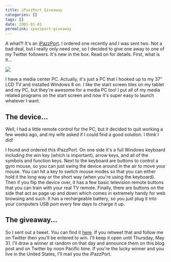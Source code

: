 ```yaml
---
title: iPazzPort Giveaway
categories: []
tags: []
date: 2001-01-01
permalink: ipazzport-giveaway
---
```


A what?! It's an [iPazzPort](http://ipazzport.com/). I ordered one recently and I was sent two. Not a bad deal, but I really only need one, so I decided to give one away to one of my Twitter followers. It's new in the box. Read on for details. First, what is it...

![](http://codefoster.blob.core.windows.net/site/image/596c5a2cf0f44a19a390e11d2bd9b7c3/ipazzport-giveaway_01_1.png)

I have a media center PC. Actually, it's just a PC that I hooked up to my 37" LCD TV and installed Windows 8 on. I like the start screen tiles on my tablet and my PC, but they're awesome for a media PC too! I put all of my media related programs on the start screen and now it's super easy to launch whatever I want.

## The device...

Well, I had a little remote control for the PC, but it decided to quit working a few weeks ago, and my wife asked if I could find a good solution. I think I did!

I found and ordered this iPazzPort. On one side it's a full Windows keyboard including the win key (which is important), arrow keys, and all of the symbols and function keys. Next to the keyboard are buttons to control a gyro mouse, so you can just swing the device around in the air to move your mouse. You can hit a key to switch mouse modes so that you can either hold it the long way or the short way (when you're using the keyboard). Then if you flip the device over, it has a few basic television remote buttons that you can train with your real TV remote. Finally, there are buttons on the side that act as page up and down which comes in extremely handy for web browsing and such. It has a rechargeable battery, so you just plug it into your computers USB port every few days to charge it up.

## The giveaway...

So I sent out a tweet. You can find it [here](https://twitter.com/codefoster/status/206064528843210752). If you retweet that and follow me on Twitter then you'll be entered to win. I'll keep it open until Thursday, May 31\. I'll draw a winner at random on that day and announce them on this blog post and on Twitter by noon Pacific time. If you're the lucky winner and you live in the United States, I'll mail you the iPazzPort.